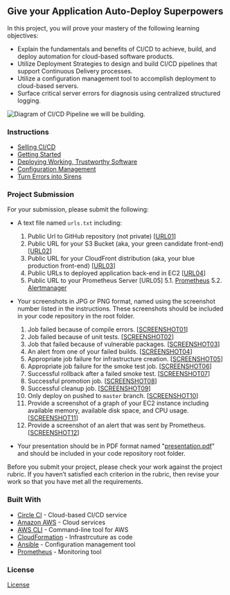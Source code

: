 ## Give your Application Auto-Deploy Superpowers

In this project, you will prove your mastery of the following learning objectives:

- Explain the fundamentals and benefits of CI/CD to achieve, build, and deploy automation for cloud-based software products.
- Utilize Deployment Strategies to design and build CI/CD pipelines that support Continuous Delivery processes.
- Utilize a configuration management tool to accomplish deployment to cloud-based servers.
- Surface critical server errors for diagnosis using centralized structured logging.

![Diagram of CI/CD Pipeline we will be building.](udapeople.png)

### Instructions

* [Selling CI/CD](instructions/0-selling-cicd.md)
* [Getting Started](instructions/1-getting-started.md)
* [Deploying Working, Trustworthy Software](instructions/2-deploying-trustworthy-code.md)
* [Configuration Management](instructions/3-configuration-management.md)
* [Turn Errors into Sirens](instructions/4-turn-errors-into-sirens.md)

### Project Submission

For your submission, please submit the following:

- A text file named `urls.txt` including:
  1. Public Url to GitHub repository (not private) [[URL01](https://github.com/MohamedRaslan/UdaPeopleSuperPower)]
  2. Public URL for your S3 Bucket (aka, your green candidate front-end) [[URL02](http://udapeople-386a76a.s3-website-us-east-1.amazonaws.com/)]
  3. Public URL for your CloudFront distribution (aka, your blue production front-end) [[URL03](http://dg4bh2kiolgv0.cloudfront.net/)]
  4. Public URLs to deployed application back-end in EC2 [[URL04](http://18.212.200.10:3030/api/status)]
  5. Public URL to your Prometheus Server [URL05]
     5.1.  [Prometheus](http://ec2-54-167-199-5.compute-1.amazonaws.com:9090/targets)
     5.2.  [Alertmanager](http://ec2-54-167-199-5.compute-1.amazonaws.com:9093/#/alerts)

- Your screenshots in JPG or PNG format, named using the screenshot number listed in the instructions. These screenshots should be included in your code repository in the root folder.
  1. Job failed because of compile errors. [[SCREENSHOT01](./docs/screenshots/SCREENSHOT01.png)]
  2. Job failed because of unit tests. [[SCREENSHOT02](./docs/screenshots/SCREENSHOT02.png)]
  3. Job that failed because of vulnerable packages. [[SCREENSHOT03](./docs/screenshots/SCREENSHOT03.png)]
  4. An alert from one of your failed builds. [[SCREENSHOT04](./docs/screenshots/SCREENSHOT04.png)]
  5. Appropriate job failure for infrastructure creation. [[SCREENSHOT05](./docs/screenshots/SCREENSHOT05.png)]
  6. Appropriate job failure for the smoke test job. [[SCREENSHOT06](./docs/screenshots/SCREENSHOT06.png)]
  7. Successful rollback after a failed smoke test. [[SCREENSHOT07](./docs/screenshots/SCREENSHOT07.png)]
  8. Successful promotion job. [[SCREENSHOT08](./docs/screenshots/SCREENSHOT08.png)]
  9. Successful cleanup job. [[SCREENSHOT09](./docs/screenshots/SCREENSHOT09.png)]
  10. Only deploy on pushed to `master` branch. [[SCREENSHOT10](./docs/screenshots/SCREENSHOT10.png)]
  11. Provide a screenshot of a graph of your EC2 instance including available memory, available disk space, and CPU usage. [[SCREENSHOT11](./docs/screenshots/SCREENSHOT11.png)]
  12. Provide a screenshot of an alert that was sent by Prometheus. [[SCREENSHOT12](./docs/screenshots/SCREENSHOT12.png)]

- Your presentation should be in PDF format named "[presentation.pdf](./docs/presentation.pdf)" and should be included in your code repository root folder.

Before you submit your project, please check your work against the project rubric. If you haven’t satisfied each criterion in the rubric, then revise your work so that you have met all the requirements.

### Built With

- [Circle CI](www.circleci.com) - Cloud-based CI/CD service
- [Amazon AWS](https://aws.amazon.com/) - Cloud services
- [AWS CLI](https://aws.amazon.com/cli/) - Command-line tool for AWS
- [CloudFormation](https://aws.amazon.com/cloudformation/) - Infrastrcuture as code
- [Ansible](https://www.ansible.com/) - Configuration management tool
- [Prometheus](https://prometheus.io/) - Monitoring tool

### License

[License](LICENSE.md)

